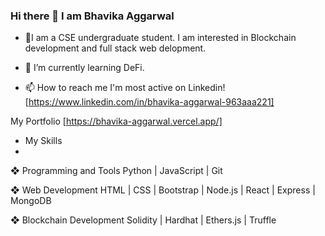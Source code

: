 ###                                                    Hi there 👋 I am Bhavika Aggarwal
- 🔭I am a CSE undergraduate student. I am interested in Blockchain development and full stack web delopment.

- 🌱 I’m currently learning DeFi.

- 📫 How to reach me I'm most active on Linkedin! [https://www.linkedin.com/in/bhavika-aggarwal-963aaa221]

My Portfolio [https://bhavika-aggarwal.vercel.app/]

- My Skills
- 
❖ Programming and Tools
Python | JavaScript | Git

❖ Web Development
HTML | CSS | Bootstrap | Node.js | React | Express | MongoDB

❖ Blockchain Development
Solidity | Hardhat | Ethers.js | Truffle



<!--
**Bhavika-14
/Bhavika-14** is a ✨ _special_ ✨ repository because its `README.md` (this file) appears on your GitHub profile.

Here are some ideas to get you started:

- 🔭 I’m currently working on ...
- 🌱 I’m currently learning ...
- 👯 I’m looking to collaborate on ...
- 🤔 I’m looking for help with ...
- 💬 Ask me about ...
- 📫 How to reach me: ...
- 😄 Pronouns: ...
- ⚡ Fun fact: ...
-->
